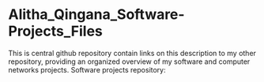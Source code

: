 # Alitha_Qingana_Software-Projects_Files
This is central github repository contain links on this description to my other repository, providing an organized overview of my software and computer networks projects.  Software projects repository:

